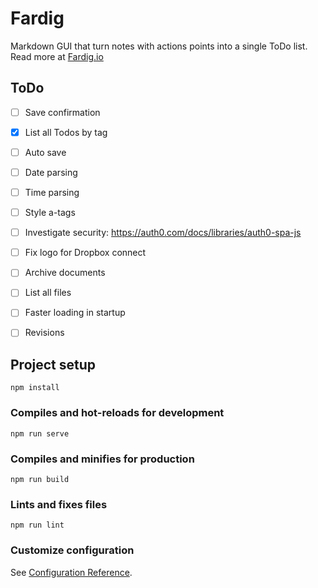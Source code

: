 # Fardig
Markdown GUI that turn notes with actions points into a single ToDo list. Read more at [Fardig.io](https://fardig.io)

## ToDo
- [ ] Save confirmation
- [x] List all Todos by tag
- [ ] Auto save
- [ ] Date parsing
- [ ] Time parsing
- [ ] Style a-tags
- [ ] Investigate security: https://auth0.com/docs/libraries/auth0-spa-js
- [ ] Fix logo for Dropbox connect
- [ ] Archive documents
- [ ] List all files
- [ ] Faster loading in startup
- [ ] Revisions



## Project setup
```
npm install
```

### Compiles and hot-reloads for development
```
npm run serve
```

### Compiles and minifies for production
```
npm run build
```

### Lints and fixes files
```
npm run lint
```

### Customize configuration
See [Configuration Reference](https://cli.vuejs.org/config/).

